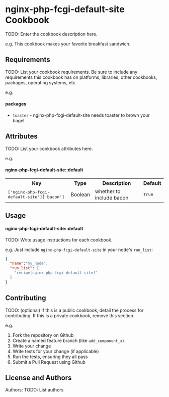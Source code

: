 nginx-php-fcgi-default-site Cookbook
====================================
TODO: Enter the cookbook description here.

e.g.
This cookbook makes your favorite breakfast sandwich.

Requirements
------------
TODO: List your cookbook requirements. Be sure to include any requirements this cookbook has on platforms, libraries, other cookbooks, packages, operating systems, etc.

e.g.
#### packages
- `toaster` - nginx-php-fcgi-default-site needs toaster to brown your bagel.

Attributes
----------
TODO: List your cookbook attributes here.

e.g.
#### nginx-php-fcgi-default-site::default
<table>
  <tr>
    <th>Key</th>
    <th>Type</th>
    <th>Description</th>
    <th>Default</th>
  </tr>
  <tr>
    <td><tt>['nginx-php-fcgi-default-site']['bacon']</tt></td>
    <td>Boolean</td>
    <td>whether to include bacon</td>
    <td><tt>true</tt></td>
  </tr>
</table>

Usage
-----
#### nginx-php-fcgi-default-site::default
TODO: Write usage instructions for each cookbook.

e.g.
Just include `nginx-php-fcgi-default-site` in your node's `run_list`:

```json
{
  "name":"my_node",
  "run_list": [
    "recipe[nginx-php-fcgi-default-site]"
  ]
}
```

Contributing
------------
TODO: (optional) If this is a public cookbook, detail the process for contributing. If this is a private cookbook, remove this section.

e.g.
1. Fork the repository on Github
2. Create a named feature branch (like `add_component_x`)
3. Write your change
4. Write tests for your change (if applicable)
5. Run the tests, ensuring they all pass
6. Submit a Pull Request using Github

License and Authors
-------------------
Authors: TODO: List authors
